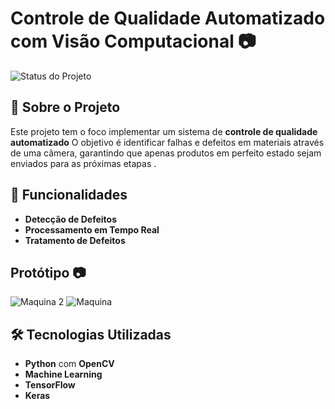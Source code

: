 # Controle de Qualidade Automatizado com Visão Computacional 📷

![Status do Projeto](https://img.shields.io/badge/Status-Em%20Desenvolvimento-blue)

## 📜 Sobre o Projeto

Este projeto tem o foco implementar um sistema de **controle de qualidade automatizado** O objetivo é identificar falhas e defeitos em materiais através de uma câmera, garantindo que apenas produtos em perfeito estado sejam enviados para as próximas etapas .

## 🎯 Funcionalidades

- **Detecção de Defeitos**
- **Processamento em Tempo Real**
- **Tratamento de Defeitos**
  
## Protótipo 📷

![Maquina 2](https://github.com/user-attachments/assets/9c3cc6d8-02c0-4f45-be31-d96a73c86a0b)
![Maquina](https://github.com/user-attachments/assets/eb78bfed-0d44-4fae-979d-39fa66203526)


## 🛠️ Tecnologias Utilizadas

- **Python** com **OpenCV** 
- **Machine Learning** 
- **TensorFlow**
- **Keras**




